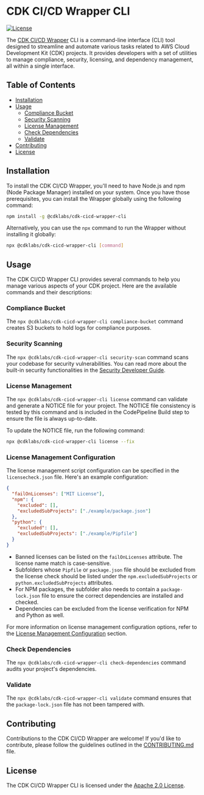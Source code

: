 # CDK CI/CD Wrapper CLI

[![License](https://img.shields.io/badge/License-Apache%202.0-blue.svg)](https://opensource.org/licenses/Apache-2.0)

The [CDK CI/CD Wrapper](https://cdklabs.github.io/cdk-cicd-wrapper) CLI is a command-line interface (CLI) tool designed to streamline and automate various tasks related to AWS Cloud Development Kit (CDK) projects. It provides developers with a set of utilities to manage compliance, security, licensing, and dependency management, all within a single interface.

## Table of Contents

- [Installation](#installation)
- [Usage](#usage)
  - [Compliance Bucket](#compliance-bucket)
  - [Security Scanning](#security-scanning)
  - [License Management](#license-management)
  - [Check Dependencies](#check-dependencies)
  - [Validate](#validate)
- [Contributing](#contributing)
- [License](#license)

## Installation

To install the CDK CI/CD Wrapper, you'll need to have Node.js and npm (Node Package Manager) installed on your system. Once you have those prerequisites, you can install the Wrapper globally using the following command:

```bash
npm install -g @cdklabs/cdk-cicd-wrapper-cli
```

Alternatively, you can use the `npx` command to run the Wrapper without installing it globally:

```bash
npx @cdklabs/cdk-cicd-wrapper-cli [command]
```

## Usage

The CDK CI/CD Wrapper CLI provides several commands to help you manage various aspects of your CDK project. Here are the available commands and their descriptions:

### Compliance Bucket

The `npx @cdklabs/cdk-cicd-wrapper-cli compliance-bucket` command creates S3 buckets to hold logs for compliance purposes.

### Security Scanning

The `npx @cdklabs/cdk-cicd-wrapper-cli security-scan` command scans your codebase for security vulnerabilities. You can read more about the built-in security functionalities in the [Security Developer Guide](https://cdklabs.github.io/cdk-cicd-wrapper/developer_guides/security).

### License Management

The `npx @cdklabs/cdk-cicd-wrapper-cli license` command can validate and generate a NOTICE file for your project. The NOTICE file consistency is tested by this command and is included in the CodePipeline Build step to ensure the file is always up-to-date.

To update the NOTICE file, run the following command:

```bash
npx @cdklabs/cdk-cicd-wrapper-cli license --fix
```

### License Management Configuration

The license management script configuration can be specified in the `licensecheck.json` file. Here's an example configuration:

```json
{
  "failOnLicenses": ["MIT License"],
  "npm": {
    "excluded": [],
    "excludedSubProjects": ["./example/package.json"]
  },
  "python": {
    "excluded": [],
    "excludedSubProjects": ["./example/Pipfile"]
  }
}
```

- Banned licenses can be listed on the `failOnLicenses` attribute. The license name match is case-sensitive.
- Subfolders whose `Pipfile` or `package.json` file should be excluded from the license check should be listed under the `npm.excludedSubProjects` or `python.excludedSubProjects` attributes.
- For NPM packages, the subfolder also needs to contain a `package-lock.json` file to ensure the correct dependencies are installed and checked.
- Dependencies can be excluded from the license verification for NPM and Python as well.

For more information on license management configuration options, refer to the [License Management Configuration](#license-management-configuration) section.

### Check Dependencies

The `npx @cdklabs/cdk-cicd-wrapper-cli check-dependencies` command audits your project's dependencies.

### Validate

The `npx @cdklabs/cdk-cicd-wrapper-cli validate` command ensures that the `package-lock.json` file has not been tampered with.


## Contributing
Contributions to the CDK CI/CD Wrapper are welcome! If you'd like to contribute, please follow the guidelines outlined in the [CONTRIBUTING.md](CONTRIBUTING.md) file.

## License

The CDK CI/CD Wrapper CLI is licensed under the [Apache 2.0 License](https://opensource.org/licenses/Apache-2.0).